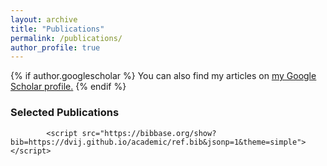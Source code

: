 ```yaml
---
layout: archive
title: "Publications"
permalink: /publications/
author_profile: true
---
```


{% if author.googlescholar %}
  You can also find my articles on <u><a href="{{author.googlescholar}}">my Google Scholar profile</a>.</u>
{% endif %}



<div class="col-md-8">
	<h3> Selected Publications </h3>
			<script src="https://bibbase.org/show?bib=https://dvij.github.io/academic/ref.bib&jsonp=1&theme=simple&filter=best:1"></script>			
</div>

<!-- <a data-toggle="collapse" href="javascript:toggleDiv('refFullPub')">  Full list of publications </a>

<div id="refFullPub" style="display:none;"> -->
			<script src="https://bibbase.org/show?bib=https://dvij.github.io/academic/ref.bib&jsonp=1&theme=simple"></script>			
<!-- </div> -->

